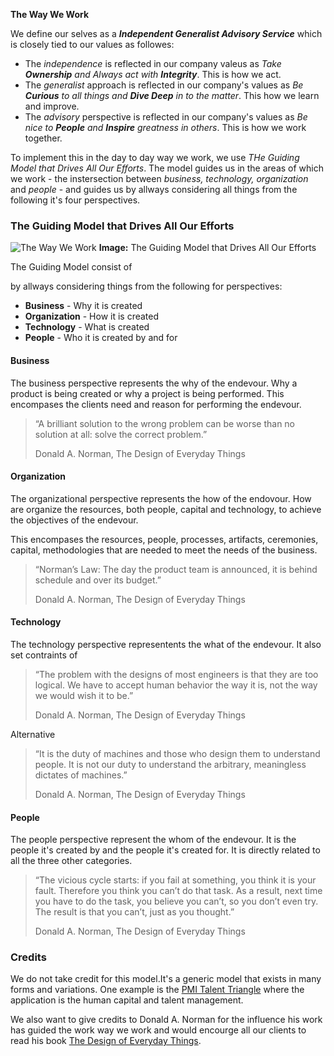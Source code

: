 **The Way We Work**

We define our selves as a **_Independent Generalist Advisory Service_** which is closely tied to our values as followes: 

* The _independence_ is reflected in our company valeus as *Take **Ownership** and Always act with **Integrity***. This is how we act. 
* The _generalist_ approach is reflected in our company's values as *Be **Curious** to all things and **Dive Deep** in to the matter*. This how we learn and improve.
* The _advisory_ perspective is reflected in our company's values as *Be nice to **People** and **Inspire** greatness in others*. This is how we work together.

To implement this in the day to day way we work, we use _THe Guiding Model that Drives All Our Efforts_. The model guides us in the areas of which we work - the instersection between *business, technology, organization* and *people* - and guides us by allways considering all things from the following it's four perspectives.


### The Guiding Model that Drives All Our Efforts
![The Way We Work](/assets/img/about/way-we-work-002.png "The Way We Work")
**Image:** The Guiding Model that Drives All Our Efforts

The Guiding Model consist of 

by allways considering things from the following for perspectives:
* **Business** - Why it is created
* **Organization** - How it is created
* **Technology** - What is created
* **People** - Who it is created by and for

#### Business
The business perspective represents the why of the endevour. Why a product is being created or why a project is being performed. This encompases the clients need and reason for performing the endevour.  

> “A brilliant solution to the wrong problem can be worse than no solution at all: solve the correct problem.”
>  
> Donald A. Norman, The Design of Everyday Things

#### Organization
The organizational perspective represents the how of the endovour. How are organize the resources, both people, capital and technology, to achieve the objectives of the endevour. 

This encompases the resources, people, processes, artifacts, ceremonies, capital, methodologies that are needed to meet the needs of the business. 

> “Norman’s Law: The day the product team is announced, it is behind schedule and over its budget.”
> 
> Donald A. Norman, The Design of Everyday Things

#### Technology
The technology perspective representents the what of the endevour. It also set contraints of 

> “The problem with the designs of most engineers is that they are too logical. We have to accept human behavior the way it is, not the way we would wish it to be.”
> 
> Donald A. Norman, The Design of Everyday Things

Alternative

> “It is the duty of machines and those who design them to understand people. It is not our duty to understand the arbitrary, meaningless dictates of machines.”
> 
> Donald A. Norman, The Design of Everyday Things


#### People
The people perspective represent the whom of the endevour. It is the people it's created by and the people it's created for. It is directly related to all the three other categories.

>“The vicious cycle starts: if you fail at something, you think it is your fault. Therefore you think you can’t do that task. As a result, next time you have to do the task, you believe you can’t, so you don’t even try. The result is that you can’t, just as you thought.”
>
>  Donald A. Norman, The Design of Everyday Things


### Credits
We do not take credit for this model.It's a generic model that exists in many forms and variations. One example is the [PMI Talent Triangle](https://www.pmi.org/learning/training-development/talent-triangle) where the application is the human capital and talent management.

We also want to give credits to Donald A. Norman for the influence his work has guided the work way we work and would encourge all our clients to read his book [The Design of Everyday Things](https://www.goodreads.com/book/show/840.The_Design_of_Everyday_Things).